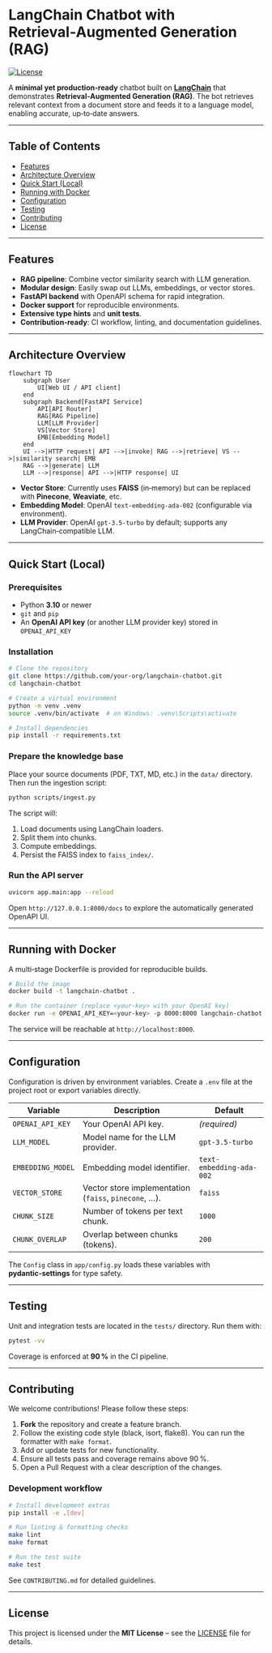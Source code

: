 # LangChain Chatbot with Retrieval‑Augmented Generation (RAG)

[![License](https://img.shields.io/badge/license-MIT-blue.svg)](LICENSE)

A **minimal yet production‑ready** chatbot built on **[LangChain](https://python.langchain.com/)** that demonstrates **Retrieval‑Augmented Generation (RAG)**. The bot retrieves relevant context from a document store and feeds it to a language model, enabling accurate, up‑to‑date answers.

---

## Table of Contents

- [Features](#features)
- [Architecture Overview](#architecture-overview)
- [Quick Start (Local)](#quick-start-local)
- [Running with Docker](#running-with-docker)
- [Configuration](#configuration)
- [Testing](#testing)
- [Contributing](#contributing)
- [License](#license)

---

## Features

- **RAG pipeline**: Combine vector similarity search with LLM generation.
- **Modular design**: Easily swap out LLMs, embeddings, or vector stores.
- **FastAPI backend** with OpenAPI schema for rapid integration.
- **Docker support** for reproducible environments.
- **Extensive type hints** and **unit tests**.
- **Contribution‑ready**: CI workflow, linting, and documentation guidelines.

---

## Architecture Overview

```mermaid
flowchart TD
    subgraph User
        UI[Web UI / API client]
    end
    subgraph Backend[FastAPI Service]
        API[API Router]
        RAG[RAG Pipeline]
        LLM[LLM Provider]
        VS[Vector Store]
        EMB[Embedding Model]
    end
    UI -->|HTTP request| API -->|invoke| RAG -->|retrieve| VS -->|similarity search| EMB
    RAG -->|generate| LLM
    LLM -->|response| API -->|HTTP response| UI
```

- **Vector Store**: Currently uses **FAISS** (in‑memory) but can be replaced with **Pinecone**, **Weaviate**, etc.
- **Embedding Model**: OpenAI `text-embedding-ada-002` (configurable via environment).
- **LLM Provider**: OpenAI `gpt-3.5-turbo` by default; supports any LangChain‑compatible LLM.

---

## Quick Start (Local)

### Prerequisites

- Python **3.10** or newer
- `git` and `pip`
- An **OpenAI API key** (or another LLM provider key) stored in `OPENAI_API_KEY`

### Installation

```bash
# Clone the repository
git clone https://github.com/your‑org/langchain-chatbot.git
cd langchain-chatbot

# Create a virtual environment
python -m venv .venv
source .venv/bin/activate  # on Windows: .venv\Scripts\activate

# Install dependencies
pip install -r requirements.txt
```

### Prepare the knowledge base

Place your source documents (PDF, TXT, MD, etc.) in the `data/` directory. Then run the ingestion script:

```bash
python scripts/ingest.py
```

The script will:
1. Load documents using LangChain loaders.
2. Split them into chunks.
3. Compute embeddings.
4. Persist the FAISS index to `faiss_index/`.

### Run the API server

```bash
uvicorn app.main:app --reload
```

Open `http://127.0.0.1:8000/docs` to explore the automatically generated OpenAPI UI.

---

## Running with Docker

A multi‑stage Dockerfile is provided for reproducible builds.

```bash
# Build the image
docker build -t langchain-chatbot .

# Run the container (replace <your‑key> with your OpenAI key)
docker run -e OPENAI_API_KEY=<your‑key> -p 8000:8000 langchain-chatbot
```

The service will be reachable at `http://localhost:8000`.

---

## Configuration

Configuration is driven by environment variables. Create a `.env` file at the project root or export variables directly.

| Variable | Description | Default |
|----------|-------------|---------|
| `OPENAI_API_KEY` | Your OpenAI API key. | *(required)* |
| `LLM_MODEL` | Model name for the LLM provider. | `gpt-3.5-turbo` |
| `EMBEDDING_MODEL` | Embedding model identifier. | `text-embedding-ada-002` |
| `VECTOR_STORE` | Vector store implementation (`faiss`, `pinecone`, …). | `faiss` |
| `CHUNK_SIZE` | Number of tokens per text chunk. | `1000` |
| `CHUNK_OVERLAP` | Overlap between chunks (tokens). | `200` |

The `Config` class in `app/config.py` loads these variables with **pydantic‑settings** for type safety.

---

## Testing

Unit and integration tests are located in the `tests/` directory. Run them with:

```bash
pytest -vv
```

Coverage is enforced at **90 %** in the CI pipeline.

---

## Contributing

We welcome contributions! Please follow these steps:

1. **Fork** the repository and create a feature branch.
2. Follow the existing code style (black, isort, flake8). You can run the formatter with `make format`.
3. Add or update tests for new functionality.
4. Ensure all tests pass and coverage remains above 90 %.
5. Open a Pull Request with a clear description of the changes.

### Development workflow

```bash
# Install development extras
pip install -e .[dev]

# Run linting & formatting checks
make lint
make format

# Run the test suite
make test
```

See `CONTRIBUTING.md` for detailed guidelines.

---

## License

This project is licensed under the **MIT License** – see the [LICENSE](LICENSE) file for details.

